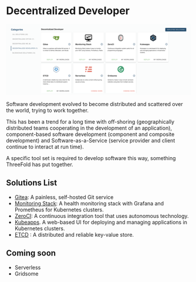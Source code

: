 # Decentralized Developer

![](img/evdc_mktplace_developer.png)

Software development evolved to become distributed and scattered over the world, trying to work together. 

This has been a trend for a long time with off-shoring (geographically distributed teams cooperating in the development of an application), component-based software development (component and composite development) and Software-as-a-Service (service provider and client continue to interact at run time). 

A specific tool set is required to develop software this way, something ThreeFold has put together.

## Solutions List

- [Gitea](evdc_gitea): A painless, self-hosted Git service
- [Monitoring Stack](evdc_monitoring_stack): A health monitoring stack with Grafana and Prometheus for Kubernetes clusters.
- [ZeroCI](evdc_mattermost): A continuous integration tool that uses autonomous technology.
- [Kubeapps](evdc_kubeapps). A web-based UI for deploying and managing applications in Kubernetes clusters.
- [ETCD](evdc_crm) : A distributed and reliable key-value store.

## Coming soon

- Serverless 
- Gridsome